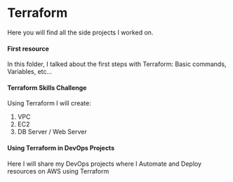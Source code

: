 # Terraform

Here you will find all the side projects I worked on. 

#### First resource

In this folder, I talked about the first steps with Terraform: Basic commands, Variables, etc...

#### Terraform Skills Challenge

Using Terraform I will create: 

  1. VPC
  1. EC2
  1. DB Server / Web Server 

#### Using Terraform in DevOps Projects 

Here I will share my DevOps projects where I Automate and Deploy resources on AWS using Terraform


